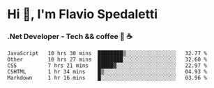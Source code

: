 # Hi 👋, I'm Flavio Spedaletti
### .Net Developer - Tech && coffee 🤖 ☕

<!--START_SECTION:waka-->
```text
JavaScript   10 hrs 30 mins  ████████▒░░░░░░░░░░░░░░░░   32.77 % 
Other        10 hrs 27 mins  ████████░░░░░░░░░░░░░░░░░   32.60 % 
CSS          7 hrs 21 mins   █████▓░░░░░░░░░░░░░░░░░░░   22.97 % 
CSHTML       1 hr 34 mins    █▒░░░░░░░░░░░░░░░░░░░░░░░   04.93 % 
Markdown     1 hr 16 mins    █░░░░░░░░░░░░░░░░░░░░░░░░   03.96 % 
```
<!--END_SECTION:waka-->

<!--
[![Top Langs](https://github-readme-stats.vercel.app/api/top-langs/?username=flaviospedaletti&layout=compact&theme=radical)](https://github.com/anuraghazra/github-readme-stats)
-->

<!--
**FlavioSpedaletti/FlavioSpedaletti** is a ✨ _special_ ✨ repository because its `README.md` (this file) appears on your GitHub profile.

Here are some ideas to get you started:

- 🔭 I’m currently working on ...
- 🌱 I’m currently learning ...
- 👯 I’m looking to collaborate on ...
- 🤔 I’m looking for help with ...
- 💬 Ask me about ...
- 📫 How to reach me: ...
- 😄 Pronouns: ...
- ⚡ Fun fact: ...
-->
